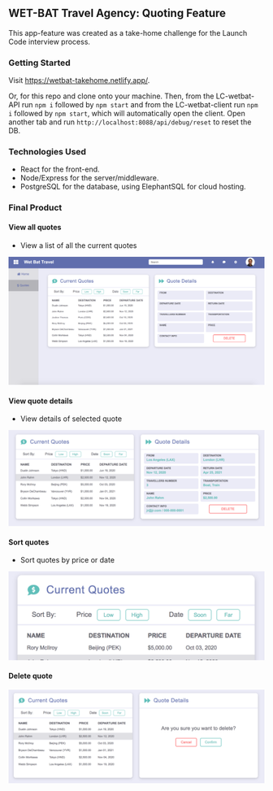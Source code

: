 ## WET-BAT Travel Agency: Quoting Feature

This app-feature was created as a take-home challenge for the Launch Code interview process.

### Getting Started

Visit https://wetbat-takehome.netlify.app/. 

Or, for this repo and clone onto your machine. Then, from the LC-wetbat-API run `npm i` followed by `npm start` and from the LC-wetbat-client run `npm i` followed by `npm start`, which will automatically open the client. Open another tab and run `http://localhost:8088/api/debug/reset` to reset the DB.

### Technologies Used

* React for the front-end.
* Node/Express for the server/middleware.
* PostgreSQL for the database, using ElephantSQL for cloud hosting.

### Final Product

#### View all quotes

* View a list of all the current quotes

![screenshot of quotes list](https://github.com/mgibby91/LC-takehome/blob/master/screenshots/WB-quotes-list.png?raw=true)

#### View quote details

* View details of selected quote

![screenshot of quote details](https://github.com/mgibby91/LC-takehome/blob/master/screenshots/WB-quotes-view.png?raw=true)

#### Sort quotes

* Sort quotes by price or date

![screenshot of sorting quotes](https://github.com/mgibby91/LC-takehome/blob/master/screenshots/WB-quotes-sort.png?raw=true)

#### Delete quote

![screenshot of deleting quote](https://github.com/mgibby91/LC-takehome/blob/master/screenshots/WB-quotes-delete.png?raw=true)
